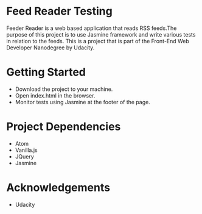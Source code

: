 # Feed Reader Testing

Feeder Reader is a web based application that reads RSS feeds.The purpose of this project is to use Jasmine framework and write various tests in relation to the feeds. This is a project that is part of the Front-End Web Developer Nanodegree by Udacity.

# Getting Started
- Download the project to your machine.
- Open index.html in the browser.
- Monitor tests using Jasmine at the footer of the page.

# Project Dependencies
- Atom
- Vanilla.js
- JQuery
- Jasmine

# Acknowledgements
- Udacity
